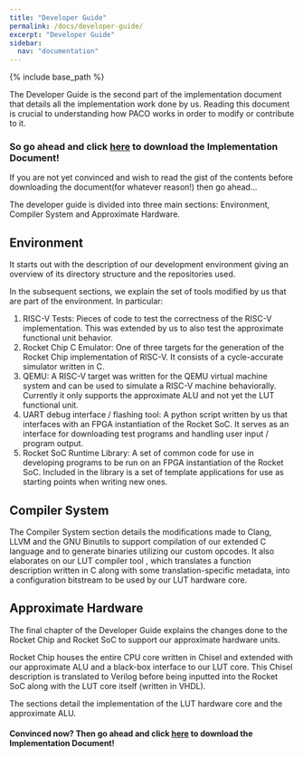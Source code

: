 ```yaml
---
title: "Developer Guide"
permalink: /docs/developer-guide/
excerpt: "Developer Guide"
sidebar:
  nav: "documentation"
---
```


{% include base_path %}

The Developer Guide is the second part of the implementation document that details all the implementation work done by us. 
Reading this document is crucial to understanding how PACO works in order to modify or contribute to it.

### So go ahead and click [here](/paco-cpu/docs/impl-doc.pdf) to download the Implementation Document!


If you are not yet convinced and wish to read the gist of the contents before downloading the document(for whatever reason!) then go ahead...

The developer guide is divided into three main sections:
Environment, Compiler System and Approximate Hardware.

## Environment

It starts out with the description of our development environment giving an 
overview of its directory structure and the repositories used.  

In the subsequent sections, we explain the set of tools modified by us that are
part of the environment. In particular:  

1. RISC-V Tests: Pieces of code to test the correctness of the RISC-V implementation. This was extended by us to also test the approximate functional unit behavior.
2. Rocket Chip C Emulator: One of three targets for the generation of the Rocket Chip implementation of RISC-V. It consists of a cycle-accurate simulator written in C.
3. QEMU: A RISC-V target was written for the QEMU virtual machine system and can be used to simulate a RISC-V machine behaviorally. Currently it only supports the approximate ALU and not yet the LUT functional unit. 
4. UART debug interface / flashing tool: A python script written by us that interfaces with an FPGA instantiation of the Rocket SoC. It serves as an interface for downloading test programs and handling user input / program output.
5. Rocket SoC Runtime Library: A set of common code for use in developing programs to be run on an FPGA instantiation of the Rocket SoC. Included in the library is a set of template applications for use as starting points when writing new ones.

## Compiler System
The Compiler System section details the modifications made to Clang, LLVM and the GNU Binutils to support compilation of our extended C language and to generate binaries utilizing our custom opcodes. It also elaborates on our LUT compiler tool , which translates a function description written in C along with some translation-specific metadata, into a configuration bitstream to be used by our LUT hardware core.

## Approximate Hardware
The final chapter of the Developer Guide explains the changes done to the Rocket Chip and Rocket SoC to support our approximate hardware units.   

Rocket Chip houses the entire CPU core written in Chisel and extended with our approximate ALU and a black-box interface to our LUT core. This Chisel description is translated to Verilog before being inputted into the Rocket SoC
along with the LUT core itself (written in VHDL).   

The sections detail the implementation of the LUT hardware core and the approximate ALU.

#### Convinced now? Then go ahead and click [here](/paco-cpu/docs/impl-doc.pdf) to download the Implementation Document!

